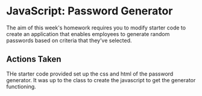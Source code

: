 # JavaScript: Password Generator

The aim of this week's homework requires you to modify starter code to create an application that enables employees to generate random passwords based on criteria that they’ve selected.

## Actions Taken
  THe starter code provided set up the css and html of the password generator. It was up to the class to create the javascript to get the generator functioning.
  
   